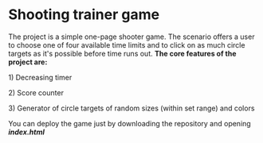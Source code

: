 # Shooting trainer game

The project is a simple one-page shooter game. The scenario offers a user to choose one of four available time limits and to click on as much circle targets
as it's possible before time runs out. **The core features of the project are:**
<p>1) Decreasing timer</p>
<p>2) Score counter </p>
<p>3) Generator of circle targets of random sizes (within set range) and colors</p>

You can deploy the game just by downloading the repository and opening **_index.html_**
